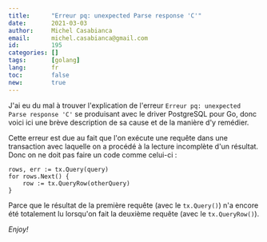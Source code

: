 ```yaml
---
title:      "Erreur pq: unexpected Parse response 'C'"
date:       2021-03-03
author:     Michel Casabianca
email:      michel.casabianca@gmail.com
id:         195
categories: []
tags:       [golang]
lang:       fr
toc:        false
new:        true
---
```


J'ai eu du mal à trouver l'explication de l'erreur `Erreur pq: unexpected Parse response 'C'` se produisant avec le driver PostgreSQL pour Go, donc voici ici une brève description de sa cause et de la manière d'y remédier.

<!--more-->

Cette erreur est due au fait que l'on exécute une requête dans une transaction avec laquelle on a procédé à la lecture incomplète d'un résultat. Donc on ne doit pas faire un code comme celui-ci :

```golang
rows, err := tx.Query(query)
for rows.Next() {
    row := tx.QueryRow(otherQuery)
}
```

Parce que le résultat de la première requête (avec le `tx.Query()`) n'a encore été totalement lu lorsqu'on fait la deuxième requête (avec le `tx.QueryRow()`).

*Enjoy!*
